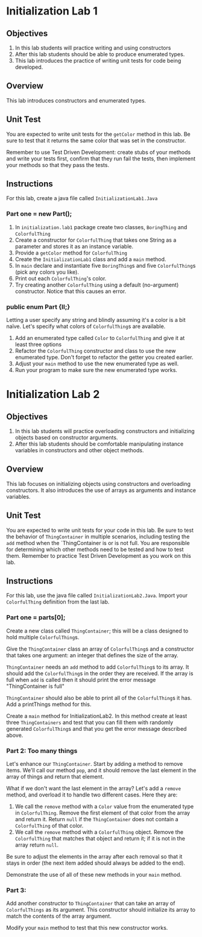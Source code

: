# Initialization Lab 1

## Objectives

1. In this lab students will practice writing and using constructors
2. After this lab students should be able to produce enumerated types.
3. This lab introduces the practice of writing unit tests for code being developed.


## Overview

This lab introduces constructors and enumerated types.	

## Unit Test

You are expected to write unit tests for the `getColor` method in this lab. Be sure to test that it returns the same color that was set in the constructor.

Remember to use Test Driven Development: create stubs of your methods and write your tests first, confirm that they run fail the tests, then implement your methods so that they pass the tests.

## Instructions

For this lab, create a java file called `InitializationLab1.Java`

### Part one = new Part();

1. In `initialization.lab1` package create two classes, `BoringThing` and `ColorfulThing`
2. Create a constructor for `ColorfulThing` that takes one String as a parameter and stores it as an instance variable.
3. Provide a `getColor` method for `ColorfulThing`
4. Create the `InitializationLab1` class and add a `main` method.
5. In `main` declare and instantiate five `BoringThing`s and five `ColorfulThing`s (pick any colors you like).
6. Print out each `ColorfulThing`'s color.
7. Try creating another `ColorfulThing` using a default (no-argument) constructor. Notice that this causes an error.

### public enum Part {II;}

Letting a user specify any string and blindly assuming it's a color is a bit naïve. Let's specify what colors of `ColorfulThing`s are available.

1. Add an enumerated type called `Color` to `ColorfulThing` and give it at least three options
2. Refactor the `ColorfulThing` constructor and class to use the new enumerated type. Don't forget to refactor the getter you created earlier.
3. Adjust your `main` method to use the new enumerated type as well.
4. Run your program to make sure the new enumerated type works.


# Initialization Lab 2

## Objectives

1. In this lab students will practice overloading constructors and initializing objects based on constructor arguments.
2. After this lab students should be comfortable manipulating instance variables in constructors and other object methods.


## Overview

This lab focuses on initializing objects using constructors and overloading constructors. It also introduces the use of arrays as arguments and instance variables.	

## Unit Test

You are expected to write unit tests for your code in this lab. Be sure to test the behavior of `ThingContainer` in multiple scenarios, including testing the `add` method when the `ThingContainer is or is not full. You are responsible for determining which other methods need to be tested and how to test them. Remember to practice Test Driven Development as you work on this lab.

## Instructions

For this lab, use the java file called `InitializationLab2.Java`. Import your `ColorfulThing` definition from the last lab.

### Part one = parts[0];

Create a new class called `ThingContainer`; this will be a class designed to hold multiple `ColorfulThing`s.

Give the `ThingContainer` class an array of `ColorfulThing`s and a constructor that takes one argument: an integer that defines the size of the array.

`ThingContainer` needs an `add` method to add `ColorfulThing`s to its array. It should add the `ColorfulThing`s in the order they are received. If the array is full when `add` is called then it should print the error message "ThingContainer is full"

`ThingContainer` should also be able to print all of the `ColorfulThing`s it has. Add a printThings method for this.

Create a `main` method for InitializationLab2. In this method create at least three `ThingContainers` and test that you can fill them with randomly generated `ColorfulThing`s and that you get the error message described above.

### Part 2: Too many things

Let's enhance our `ThingContainer`. Start by adding a method to remove items. We'll call our method `pop`, and it should remove the last element in the array of things and return that element.

What if we don't want the last element in the array? Let's add a `remove` method, and overload it to handle two different cases. Here they are:

1. We call the `remove` method with a `Color` value from the enumerated type in `ColorfulThing`. Remove the first element of that color from the array and return it. Return `null` if the `ThingContainer` does not contain a `ColorfulThing` of that color.
2. We call the `remove` method with a `ColorfulThing` object. Remove the `ColorfulThing` that matches that object and return it; if it is not in the array return `null`.

Be sure to adjust the elements in the array after each removal so that it stays in order (the next item added should always be added to the end).

Demonstrate the use of all of these new methods in your `main` method.

### Part 3:

Add another constructor to `ThingContainer` that can take an array of `ColorfulThings` as its argument. This constructor should initialize its array to match the contents of the array argument.

Modify your `main` method to test that this new constructor works.
